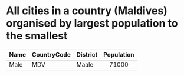 # All cities in a country (Maldives) organised by largest population to the smallest

| Name | CountryCode | District | Population |
| :--- | :--- | :--- | :---: |
|Male|MDV|Maale|71000|
